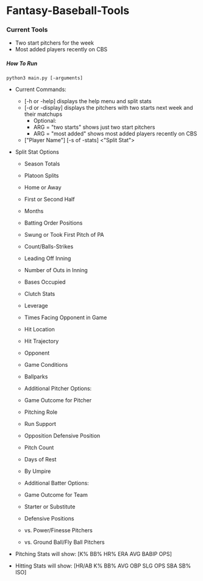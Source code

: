 # Fantasy-Baseball-Tools


### Current Tools
- Two start pitchers for the week
- Most added players recently on CBS

##### How To Run
`python3 main.py [-arguments]`

- Current Commands:
    - [-h or -help] displays the help menu and split stats
    - [-d or -display] displays the pitchers with two starts next week and their matchups
        - Optional:
        - ARG = "two starts" shows just two start pitchers
        - ARG = "most added" shows most added players recently on CBS
    - ["Player Name"] [-s of -stats] <"Split Stat">

- Split Stat Options
    - Season Totals
    - Platoon Splits
    - Home or Away
    - First or Second Half
    - Months
    - Batting Order Positions
    - Swung or Took First Pitch of PA
    - Count/Balls-Strikes
    - Leading Off Inning
    - Number of Outs in Inning
    - Bases Occupied
    - Clutch Stats
    - Leverage
    - Times Facing Opponent in Game
    - Hit Location
    - Hit Trajectory
    - Opponent
    - Game Conditions
    - Ballparks

    - Additional Pitcher Options:

    - Game Outcome for Pitcher
    - Pitching Role
    - Run Support
    - Opposition Defensive Position
    - Pitch Count
    - Days of Rest
    - By Umpire

    - Additional Batter Options:

    - Game Outcome for Team
    - Starter or Substitute
    - Defensive Positions
    - vs. Power/Finesse Pitchers
    - vs. Ground Ball/Fly Ball Pitchers

- Pitching Stats will show:
[K%    BB%    HR%  ERA    AVG  BABIP    OPS]
- Hitting Stats will show:
[HR/AB     K%    BB%    AVG    OBP    SLG    OPS  SBA  SB%    ISO]